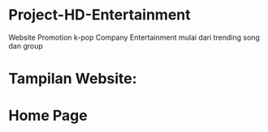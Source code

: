 # Project-HD-Entertainment
Website Promotion k-pop Company Entertainment mulai dari trending song dan group

# Tampilan Website:

# Home Page

# 
